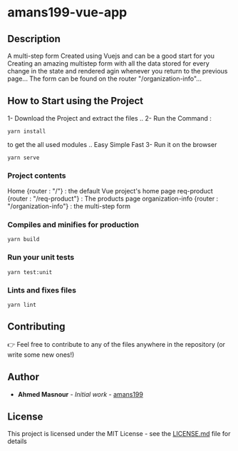 # amans199-vue-app

## Description
A multi-step form Created using Vuejs and can be a good start for you Creating an amazing multistep form with all the data stored for every change in the state and rendered agin whenever you return to the previous page...
The form can be found on the router "/organization-info"... 

## How to Start using the Project 
1- Download the Project and extract the files .. 
2- Run the Command :
```
yarn install
```
to get the all used modules ..
Easy Simple Fast
3- Run it on the browser
```
yarn serve
```
### Project contents
Home {router : "/"} : the default Vue project's home page
req-product {router : "/req-product"} : The products page
organization-info {router : "/organization-info"} : the multi-step form

### Compiles and minifies for production
```
yarn build
```

### Run your unit tests
```
yarn test:unit
```

### Lints and fixes files
```
yarn lint
```

## Contributing

👉 Feel free to contribute to any of the files anywhere in the repository (or write some new ones!)

## Author

* **Ahmed Masnour** - *Initial work* - [amans199](https://github.com/amans199)

## License

This project is licensed under the MIT License - see the [LICENSE.md](LICENSE.md) file for details
